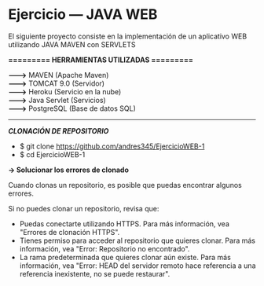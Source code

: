 # Ejercicio — JAVA WEB
El siguiente proyecto consiste en la implementación de un aplicativo WEB utilizando JAVA MAVEN con SERVLETS

**========= HERRAMIENTAS UTILIZADAS =========**

 **———>** MAVEN (Apache Maven)  
 **———>** TOMCAT 9.0 (Servidor)  
 **———>** Heroku (Servicio en la nube)  
 **———>** Java Servlet (Servicios)  
 **———>** PostgreSQL (Base de datos SQL)
 
 -------------------------------------------
 ***CLONACIÓN DE REPOSITORIO***  
 * $ git clone https://github.com/andres345/EjercicioWEB-1
 * $ cd EjercicioWEB-1
 
**-> Solucionar los errores de clonado**  

Cuando clonas un repositorio, es posible que puedas encontrar algunos errores.  

Si no puedes clonar un repositorio, revisa que:  

* Puedas conectarte utilizando HTTPS. Para más información, vea "Errores de clonación HTTPS".  
* Tienes permiso para acceder al repositorio que quieres clonar. Para más información, vea "Error: Repositorio no encontrado".  
* La rama predeterminada que quieres clonar aún existe. Para más información, vea "Error: HEAD del servidor remoto hace referencia a una referencia inexistente, no se puede restaurar".  
